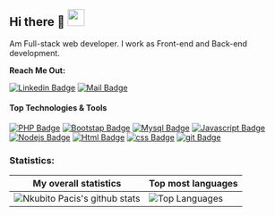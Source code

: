 ## Hi there 👋 <img src="https://raw.githubusercontent.com/MartinHeinz/MartinHeinz/master/wave.gif" width="30px">

Am Full-stack web developer. I work as Front-end and Back-end development. 

**Reach Me Out:<br>**

[![Linkedin Badge](https://img.shields.io/badge/-shema-faysal?style=flat&labelColor=0e76a8&logo=linkedin&logoColor=white)](https://www.linkedin.com/in/shema-faysal)  [![Mail Badge](https://img.shields.io/badge/-shema-c0392b?style=flat&labelColor=c0392b&logo=gmail&logoColor=white)](mailto:shemafaysal@gmail.com)

<!--
**fayzo/fayzo** is a ✨ _special_ ✨ repository because its `README.md` (this file) appears on your GitHub profile.

Here are some ideas to get you started:

- 🔭 I’m currently working on React
- 🌱 I’m currently learning PHP/Javascript
- 👯 I’m looking to collaborate on different sector
- 🤔 I’m looking for help with working in team not as individual
- 💬 Ask me about How i land this journal as coder
- 📫 How to reach me: shemafaysal@gmail.com
- 😄 Pronouns: U Live Once No Hard Life
- ⚡ Fun fact: Work smarter not harder
-->

#### Top Technologies & Tools

[![PHP Badge](https://img.shields.io/badge/php-%23777BB4.svg?style=for-the-badge&logo=php&logoColor=white)](#) [![Bootstap Badge](https://img.shields.io/badge/bootstrap-%23563D7C.svg?style=for-the-badge&logo=bootstrap&logoColor=white)](#) [![Mysql Badge](https://img.shields.io/badge/mysql-%2300f.svg?style=for-the-badge&logo=mysql&logoColor=white)](#)
[![Javascript Badge](https://img.shields.io/badge/-Javascript-F0DB4F?style=for-the-badge&labelColor=black&logo=javascript&logoColor=F0DB4F)](#)[![Nodejs Badge](https://img.shields.io/badge/-Node_js-3C873A?style=for-the-badge&labelColor=black&logo=node.js&logoColor=3C873A)](#) [![Html Badge](https://img.shields.io/badge/html%20-%23E34F26.svg?&style=for-the-badge&labelColor=black&logo=html5&logoColor=white)](#) [![css Badge](https://img.shields.io/badge/css%20-%231572B6.svg?&style=for-the-badge&labelColor=black&logo=css3&logoColor=white)](#) [![git Badge](https://img.shields.io/badge/git%20-%23F05032.svg?&style=for-the-badge&labelColor=black&logo=git&logoColor=white)](#)


### Statistics:
|My overall statistics|Top most languages |
|------------------|-------------|
|![Nkubito Pacis's github stats](https://github-readme-stats.vercel.app/api?username=N-pacis&show_icons=true&hide_border=true&count_private=true&theme=tokyonight)|![Top Languages](https://github-readme-stats.vercel.app/api/top-langs/?username=N-pacis&langs_count=10&count_private=true&hide_border=true&theme=tokyonight&layout=compact)|
